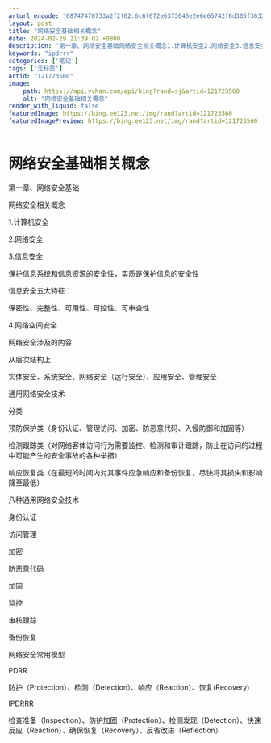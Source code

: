 ```yaml
---
arturl_encode: "68747470733a2f2f62:6c6f672e6373646e2e6e65742f6d305f36323235323939332f:61727469636c652f64657461696c732f313231373233353630"
layout: post
title: "网络安全基础相关概念"
date: 2024-02-29 21:39:02 +0800
description: "第一章、网络安全基础网络安全相关概念1.计算机安全2.网络安全3.信息安全保护信息系统和信息资源的安"
keywords: "ipdrrr"
categories: ['笔记']
tags: ['无标签']
artid: "121723560"
image:
    path: https://api.vvhan.com/api/bing?rand=sj&artid=121723560
    alt: "网络安全基础相关概念"
render_with_liquid: false
featuredImage: https://bing.ee123.net/img/rand?artid=121723560
featuredImagePreview: https://bing.ee123.net/img/rand?artid=121723560
---
```


# 网络安全基础相关概念

第一章、网络安全基础
  
网络安全相关概念
  
1.计算机安全
  
2.网络安全

3.信息安全
  
保护信息系统和信息资源的安全性，实质是保护信息的安全性

信息安全五大特征：
  
保密性、完整性、可用性、可控性、可审查性

4.网络空间安全
  
网络安全涉及的内容
  
从层次结构上
  
实体安全、系统安全、网络安全（运行安全）、应用安全、管理安全

通用网络安全技术
  
分类
  
预防保护类（身份认证、管理访问、加密、防恶意代码、入侵防御和加固等）
  
检测跟踪类（对网络客体访问行为需要监控、检测和审计跟踪，防止在访问的过程中可能产生的安全事故的各种举措）
  
响应恢复类（在最短的时间内对其事件应急响应和备份恢复，尽快将其损失和影响降至最低）
  
八种通用网络安全技术
  
身份认证
  
访问管理
  
加密
  
防恶意代码
  
加固
  
监控
  
审核跟踪
  
备份恢复
  
网络安全常用模型
  
PDRR
  
防护（Protection）、检测（Detection）、响应（Reaction）、恢复(Recovery)

IPDRRR
  
检查准备（Inspection）、防护加固（Protection）、检测发现（Detection）、快速反应（Reaction）、确保恢复（Recovery）、反省改进（Reflection）